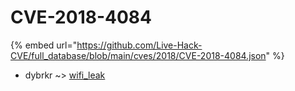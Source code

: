 # CVE-2018-4084
{% embed url="https://github.com/Live-Hack-CVE/full_database/blob/main/cves/2018/CVE-2018-4084.json" %}

* dybrkr ~> [wifi_leak](https://www.alice-snow.ru/2018/database/cve-2018-4084/wifi_leak-dybrkr)